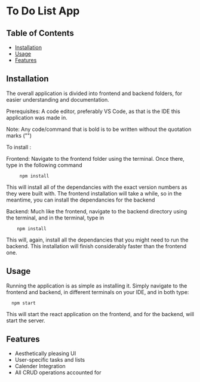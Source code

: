 # To Do List App

## Table of Contents
- [Installation](#installation)
- [Usage](#usage)
- [Features](#features)


## Installation

The overall application is divided into frontend and backend folders, for easier understanding and documentation. 

Prerequisites: A code editor, preferably VS Code, as that is the IDE this application was made in.

Note: Any code/command that is bold is to be written without the quotation marks ("")

To install :
      
   Frontend:
        Navigate to the frontend folder using the terminal. Once there, type in the following command
        
         npm install
         
This will install all of the dependancies with the exact version numbers as they were built with.
The frontend installation will take a while, so in the meantime, you can install the dependancies for the backend
        
Backend:
      Much like the frontend, navigate to the backend directory using the terminal, and in the terminal, type in
      
        npm install
        
This will, again, install all the dependancies that you might need to run the backend.
This installation will finish considerably faster than the frontend one.
        
## Usage

Running the application is as simple as installing it. Simply navigate to the frontend and backend, in different terminals on your IDE, and in both type: 

      npm start

This will start the react application on the frontend, and for the backend, will start the server.
 
 ## Features
 
  - Aesthetically pleasing UI
  - User-specific tasks and lists
  - Calender Integration
  - All CRUD operations accounted for

